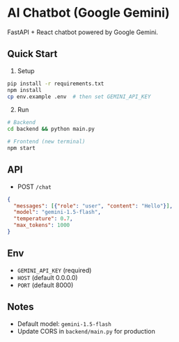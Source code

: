 # AI Chatbot (Google Gemini)

FastAPI + React chatbot powered by Google Gemini.

## Quick Start

1) Setup
```bash
pip install -r requirements.txt
npm install
cp env.example .env  # then set GEMINI_API_KEY
```

2) Run
```bash
# Backend
cd backend && python main.py

# Frontend (new terminal)
npm start
```

## API

- POST `/chat`
```json
{
  "messages": [{"role": "user", "content": "Hello"}],
  "model": "gemini-1.5-flash",
  "temperature": 0.7,
  "max_tokens": 1000
}
```

## Env

- `GEMINI_API_KEY` (required)
- `HOST` (default 0.0.0.0)
- `PORT` (default 8000)

## Notes

- Default model: `gemini-1.5-flash`
- Update CORS in `backend/main.py` for production
